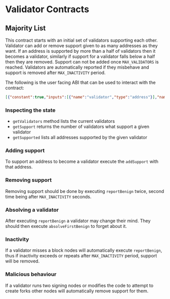 # Validator Contracts

## Majority List

This contract starts with an initial set of validators supporting each other. Validator can add or remove support given to as many addresses as they want. If an address is supported by more than a half of validators then it becomes a validator, similarly if support for a validator falls below a half then they are removed.
Support can not be added once `MAX_VALIDATORS` is reached. Validators are automatically reported if they misbehave and support is removed after `MAX_INACTIVITY` period.

The following is the user facing ABI that can be used to interact with the contract:

```json
[{"constant":true,"inputs":[{"name":"validator","type":"address"}],"name":"highSupport","outputs":[{"name":"","type":"bool"}],"payable":false,"type":"function"},{"constant":true,"inputs":[{"name":"","type":"uint256"}],"name":"validatorsList","outputs":[{"name":"","type":"address"}],"payable":false,"type":"function"},{"constant":false,"inputs":[{"name":"validator","type":"address"}],"name":"removeValidator","outputs":[],"payable":false,"type":"function"},{"constant":false,"inputs":[{"name":"validator","type":"address"}],"name":"addValidator","outputs":[],"payable":false,"type":"function"},{"constant":true,"inputs":[{"name":"validator","type":"address"}],"name":"getRepeatedBenign","outputs":[{"name":"","type":"uint256"}],"payable":false,"type":"function"},{"constant":true,"inputs":[{"name":"validator","type":"address"}],"name":"getSupported","outputs":[{"name":"","type":"address[]"}],"payable":false,"type":"function"},{"constant":true,"inputs":[],"name":"MAX_VALIDATORS","outputs":[{"name":"","type":"uint256"}],"payable":false,"type":"function"},{"constant":true,"inputs":[],"name":"getValidators","outputs":[{"name":"","type":"address[]"}],"payable":false,"type":"function"},{"constant":true,"inputs":[{"name":"reporter","type":"address"},{"name":"validator","type":"address"}],"name":"firstBenignReported","outputs":[{"name":"","type":"uint256"}],"payable":false,"type":"function"},{"constant":true,"inputs":[{"name":"validator","type":"address"}],"name":"getSupport","outputs":[{"name":"","type":"uint256"}],"payable":false,"type":"function"},{"constant":false,"inputs":[{"name":"validator","type":"address"}],"name":"addSupport","outputs":[],"payable":false,"type":"function"},{"constant":false,"inputs":[{"name":"validator","type":"address"}],"name":"absolveFirstBenign","outputs":[],"payable":false,"type":"function"},{"constant":true,"inputs":[],"name":"MAX_INACTIVITY","outputs":[{"name":"","type":"uint256"}],"payable":false,"type":"function"},{"constant":false,"inputs":[{"name":"validator","type":"address"},{"name":"blockNumber","type":"uint256"}],"name":"reportBenign","outputs":[],"payable":false,"type":"function"},{"inputs":[],"payable":false,"type":"constructor"},{"payable":true,"type":"fallback"},{"anonymous":false,"inputs":[{"indexed":true,"name":"parent_hash","type":"bytes32"},{"indexed":true,"name":"nonce","type":"uint256"},{"indexed":false,"name":"new_set","type":"address[]"}],"name":"ValidatorsChanged","type":"event"},{"anonymous":false,"inputs":[{"indexed":true,"name":"reporter","type":"address"},{"indexed":true,"name":"reported","type":"address"},{"indexed":true,"name":"malicious","type":"bool"}],"name":"Report","type":"event"},{"anonymous":false,"inputs":[{"indexed":true,"name":"supporter","type":"address"},{"indexed":true,"name":"supported","type":"address"},{"indexed":true,"name":"added","type":"bool"}],"name":"Support","type":"event"}]
```

### Inspecting the state
- `getValidators` method lists the current validators
- `getSupport` returns the number of validators what support a given validator
- `getSupported` lists all addresses supported by the given validator

### Adding support
To support an address to become a validator execute the `addSupport` with that address.

### Removing support
Removing support should be done by executing `reportBenign` twice, second time being after `MAX_INACTIVITY` seconds.

### Absolving a validator
After executing `reportBenign` a validator may change their mind. They should then execute `absolveFirstBenign` to forget about it.

### Inactivity
If a validator misses a block nodes will automatically execute `reportBenign`, thus if inactivity exceeds or repeats after `MAX_INACTIVITY` period, support will be removed.

### Malicious behaviour
If a validator runs two signing nodes or modifies the code to attempt to create forks other nodes will automatically remove support for them.
